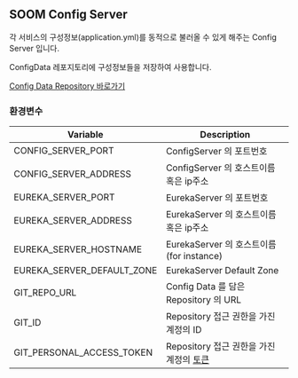 ## SOOM Config Server
각 서비스의 구성정보(application.yml)를 동적으로 불러올 수 있게 해주는 Config Server 입니다.

ConfigData 레포지토리에 구성정보들을 저장하여 사용합니다.

[Config Data Repository 바로가기](https://github.com/ProjectSOOM/config-data)

### 환경변수
|Variable|Description|
|---|---|
| CONFIG_SERVER_PORT | ConfigServer 의 포트번호 |
| CONFIG_SERVER_ADDRESS | ConfigServer 의 호스트이름 혹은 ip주소 |
| EUREKA_SERVER_PORT | EurekaServer 의 포트번호 |
| EUREKA_SERVER_ADDRESS | EurekaServer 의 호스트이름 혹은 ip주소 |
| EUREKA_SERVER_HOSTNAME | EurekaServer 의 호스트이름(for instance) |
| EUREKA_SERVER_DEFAULT_ZONE | EurekaServer Default Zone |
| GIT_REPO_URL | Config Data 를 담은 Repository 의 URL |
| GIT_ID | Repository 접근 권한을 가진 계정의 ID |
| GIT_PERSONAL_ACCESS_TOKEN | Repository 접근 권한을 가진 계정의 [토큰](https://docs.github.com/en/authentication/keeping-your-account-and-data-secure/creating-a-personal-access-token) |